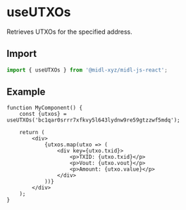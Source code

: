 # useUTXOs

Retrieves UTXOs for the specified address.

## Import

```ts
import { useUTXOs } from '@midl-xyz/midl-js-react';
```

## Example

```tsx
function MyComponent() {
    const {utxos} = useUTXOs('bc1qar0srrr7xfkvy5l643lydnw9re59gtzzwf5mdq');

    return (
        <div>
            {utxos.map(utxo => (
                <div key={utxo.txid}>
                    <p>TXID: {utxo.txid}</p>
                    <p>Vout: {utxo.vout}</p>
                    <p>Amount: {utxo.value}</p>
                </div>
            ))}
        </div>
    );
}
```